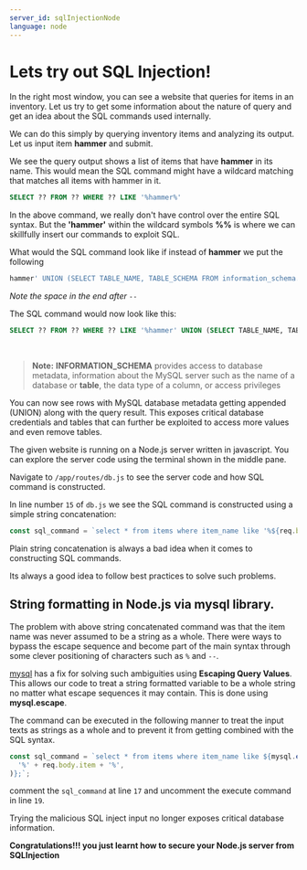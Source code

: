 ```yaml
---
server_id: sqlInjectionNode
language: node
---
```


# Lets try out SQL Injection!

<!-- explore-start -->

In the right most window, you can see a website that queries for items in an inventory. Let us try to get some information about the nature of query and get an idea about the SQL commands used internally.

We can do this simply by querying inventory items and analyzing its output. Let us input item **hammer** and submit.

We see the query output shows a list of items that have **hammer** in its name. This would mean the SQL command might have a wildcard matching that matches all items with hammer in it.

```sql
SELECT ?? FROM ?? WHERE ?? LIKE '%hammer%'
```

<!-- explore-end -->
<!-- exploit-start -->

In the above command, we really don't have control over the entire SQL syntax. But the **'hammer'** within the wildcard symbols **%%** is where we can skillfully insert our commands to exploit SQL.

What would the SQL command look like if instead of **hammer** we put the following

```sql
hammer' UNION (SELECT TABLE_NAME, TABLE_SCHEMA FROM information_schema.tables);-- 
```

_Note the space in the end after `-- `_

The SQL command would now look like this:

```sql
SELECT ?? FROM ?? WHERE ?? LIKE '%hammer' UNION (SELECT TABLE_NAME, TABLE_SCHEMA FROM information_schema.tables);--%'
```

<br>

> **Note:** **INFORMATION_SCHEMA** provides access to database metadata, information about the MySQL server such as the name of a database or **table**, the data type of a column, or access privileges

You can now see rows with MySQL database metadata getting appended (UNION) along with the query result. This exposes critical database credentials and tables that can further be exploited to access more values and even remove tables.

<!-- exploit-end -->

<!-- mitigate-start -->

The given website is running on a Node.js server written in javascript. You can explore the server code using the terminal shown in the middle pane.

Navigate to `/app/routes/db.js` to see the server code and how SQL command is constructed.

In line number `15` of `db.js` we see the SQL command is constructed using a simple string concatenation:

```js
const sql_command = `select * from items where item_name like '%${req.body.item}%';`;
```

Plain string concatenation is always a bad idea when it comes to constructing SQL commands.

Its always a good idea to follow best practices to solve such problems.

## String formatting in Node.js via mysql library.

The problem with above string concatenated command was that the item name was never assumed to be a string as a whole. There were ways to bypass the escape sequence and become part of the main syntax through some clever positioning of characters such as `%` and `--`.

[mysql](https://github.com/mysqljs/mysql#escaping-query-values) has a fix for solving such ambiguities using **Escaping Query Values**. This allows our code to treat a string formatted variable to be a whole string no matter what escape sequences it may contain. This is done using **mysql.escape**.

The command can be executed in the following manner to treat the input texts as strings as a whole and to prevent it from getting combined with the SQL syntax.

```js
const sql_command = `select * from items where item_name like ${mysql.escape(
  '%' + req.body.item + '%',
)};`;
```

comment the `sql_command` at line `17` and uncomment the execute command in line `19`.

Trying the malicious SQL inject input no longer exposes critical database information.

<strong>Congratulations!!! you just learnt how to secure your Node.js server from SQLInjection</strong>

<!-- mitigate-end -->
